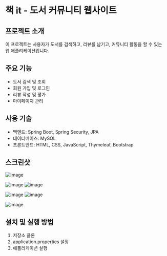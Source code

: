# 책 it - 도서 커뮤니티 웹사이트

## 프로젝트 소개
이 프로젝트는 사용자가 도서를 검색하고, 리뷰를 남기고, 커뮤니티 활동을 할 수 있는 웹 애플리케이션입니다.

## 주요 기능
- 도서 검색 및 조회
- 회원 가입 및 로그인
- 리뷰 작성 및 평가
- 마이페이지 관리

## 사용 기술
- 백엔드: Spring Boot, Spring Security, JPA
- 데이터베이스: MySQL
- 프론트엔드: HTML, CSS, JavaScript, Thymeleaf, Bootstrap

## 스크린샷
![image](https://github.com/user-attachments/assets/748e24f1-7368-41ce-8ae1-730be4ee5251)

![image](https://github.com/user-attachments/assets/cb59f116-0e16-4410-b495-55cbe4b251b5)
![image](https://github.com/user-attachments/assets/7ceb0193-4afc-4d81-8da3-e91557de1493)

![image](https://github.com/user-attachments/assets/264b55ef-5e92-4dd4-a2b2-70068d8104ac)
![image](https://github.com/user-attachments/assets/ab578bc8-cd63-41f7-bc2c-a840654457dc)

![image](https://github.com/user-attachments/assets/200ddec6-fefb-48a8-a175-294eec24ec79)


## 설치 및 실행 방법
1. 저장소 클론
2. application.properties 설정
3. 애플리케이션 실행
